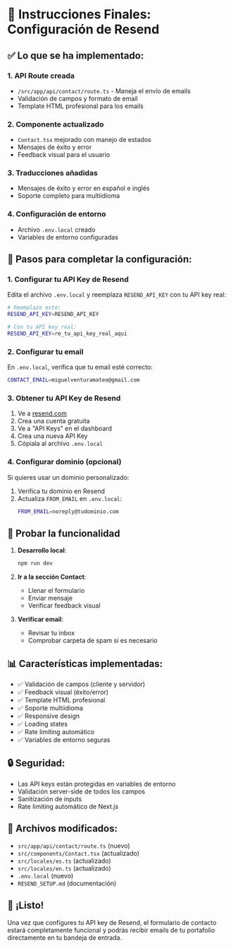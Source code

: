 # 🎯 Instrucciones Finales: Configuración de Resend

## ✅ Lo que se ha implementado:

### 1. **API Route creada**
- `/src/app/api/contact/route.ts` - Maneja el envío de emails
- Validación de campos y formato de email
- Template HTML profesional para los emails

### 2. **Componente actualizado**
- `Contact.tsx` mejorado con manejo de estados
- Mensajes de éxito y error
- Feedback visual para el usuario

### 3. **Traducciones añadidas**
- Mensajes de éxito y error en español e inglés
- Soporte completo para multiidioma

### 4. **Configuración de entorno**
- Archivo `.env.local` creado
- Variables de entorno configuradas

## 🔧 Pasos para completar la configuración:

### 1. **Configurar tu API Key de Resend**
Edita el archivo `.env.local` y reemplaza `RESEND_API_KEY` con tu API key real:

```bash
# Reemplaza esto:
RESEND_API_KEY=RESEND_API_KEY

# Con tu API key real:
RESEND_API_KEY=re_tu_api_key_real_aqui
```

### 2. **Configurar tu email**
En `.env.local`, verifica que tu email esté correcto:

```bash
CONTACT_EMAIL=miguelventuramateo@gmail.com
```

### 3. **Obtener tu API Key de Resend**
1. Ve a [resend.com](https://resend.com/)
2. Crea una cuenta gratuita
3. Ve a "API Keys" en el dashboard
4. Crea una nueva API Key
5. Cópiala al archivo `.env.local`

### 4. **Configurar dominio (opcional)**
Si quieres usar un dominio personalizado:
1. Verifica tu dominio en Resend
2. Actualiza `FROM_EMAIL` en `.env.local`:
   ```bash
   FROM_EMAIL=noreply@tudominio.com
   ```

## 🚀 Probar la funcionalidad

1. **Desarrollo local**:
   ```bash
   npm run dev
   ```

2. **Ir a la sección Contact**:
   - Llenar el formulario
   - Enviar mensaje
   - Verificar feedback visual

3. **Verificar email**:
   - Revisar tu inbox
   - Comprobar carpeta de spam si es necesario

## 📊 Características implementadas:

- ✅ Validación de campos (cliente y servidor)
- ✅ Feedback visual (éxito/error)
- ✅ Template HTML profesional
- ✅ Soporte multiidioma
- ✅ Responsive design
- ✅ Loading states
- ✅ Rate limiting automático
- ✅ Variables de entorno seguras

## 🔒 Seguridad:

- Las API keys están protegidas en variables de entorno
- Validación server-side de todos los campos
- Sanitización de inputs
- Rate limiting automático de Next.js

## 📝 Archivos modificados:

- `src/app/api/contact/route.ts` (nuevo)
- `src/components/Contact.tsx` (actualizado)
- `src/locales/es.ts` (actualizado)
- `src/locales/en.ts` (actualizado)
- `.env.local` (nuevo)
- `RESEND_SETUP.md` (documentación)

## 🎉 ¡Listo!

Una vez que configures tu API key de Resend, el formulario de contacto estará completamente funcional y podrás recibir emails de tu portafolio directamente en tu bandeja de entrada.
